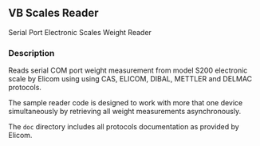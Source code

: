 ## VB Scales Reader

Serial Port Electronic Scales Weight Reader

### Description

Reads serial COM port weight measurement from model S200 electronic scale by Elicom using using CAS, ELICOM, DIBAL, METTLER and DELMAC protocols.

The sample reader code is designed to work with more that one device simultaneously by retrieving all weight measurements asynchronously.

The `doc` directory includes all protocols documentation as provided by Elicom.
